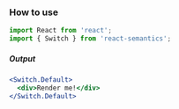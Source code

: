 ### How to use

```jsx static
import React from 'react';
import { Switch } from 'react-semantics';
```

##### Output

```jsx
<Switch.Default>
  <div>Render me!</div>
</Switch.Default>
```